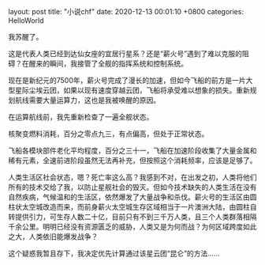 layout: post title: "小说chf" date: 2020-12-13 00:01:10 +0800 categories: HelloWorld

我苏醒了。

这是代表人类已经到达仙女座的宜居行星系？还是“薪火号”遇到了难以克服的阻碍？在醒来的瞬间，我接管了全舰的指挥系统和控制系统。

现在是新纪元的7500年，薪火号完成了漫长的加速，但如今飞船的前方是一片大型星际尘埃云团，如果以现有速度穿越云团，飞船将承受难以想象的损失。重新规划航线需要大量运算力，这也是我被唤醒的原因。

在运算航线前，我先重新检查了一遍全舰状态。

核聚变燃料消耗，百分之零点九三，有点偏高，但处于正常状态。

飞船各模块部件老化平均程度，百分之三十一，飞船在加速阶段收集了大量金属和稀有元素，全速前进阶段虽然无法再补充，但按照这个消耗频率，应该是足够了。

人类生活区社会状态，嗯？死亡率这么高？我感到不对，在出发之初，人类将他们所有的技术交给了我，以防止星舰社会的毁灭。但如今技术缺失的人类生活在没有自然疾病，气候温和的生活区，依然爆发了大量战争和杀伐。薪火号的生活区由圆柱状太空城改造而来，而前身薪火太空城生存区域相当于一片澳洲大陆，由圆柱自转提供引力，可生存人数二十亿，目前只有不到三千万人类，且三个人类群落相隔千余公里。明明已经没有资源匮乏的威胁，人类又是为何而战？为何区域跨度如此之大，人类依旧能爆发战争？

这个疑惑我暂且存下，我决定优先计算通过该星云团“昆仑”的方法……

